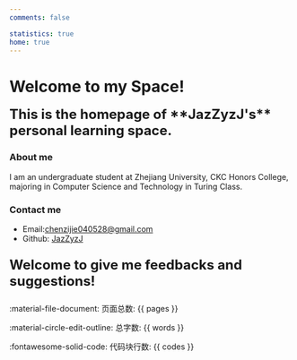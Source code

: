```yaml
---
comments: false

statistics: true
home: true
---
```



# Welcome to my Space!


<span style="font-size: 24px; font-weight: bold;">
This is the homepage of **JazZyzJ's** personal learning space.
</span>

### About me
I am an undergraduate student at Zhejiang University, CKC Honors College, majoring in Computer Science and Technology in Turing Class.

### Contact me
- Email:chenzijie040528@gmail.com
- Github: [JazZyzJ](https://github.com/JazZyzJ/)
  
<!-- ### Purpose of this space
I will use this site as a blog to record my learning experience and share my thoughts not only in computer science but also in a wide range of fields.   -->

<p style="font-size: 24px; font-weight: bold;">Welcome to give me feedbacks and suggestions!</p>





    
:material-file-document: 页面总数: {{ pages }}

:material-circle-edit-outline: 总字数: {{ words }}
    
:fontawesome-solid-code: 代码块行数: {{ codes }}


